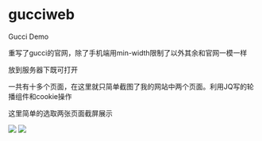 # gucciweb
Gucci Demo
<p>重写了gucci的官网，除了手机端用min-width限制了以外其余和官网一模一样
</p><p>放到服务器下既可打开
</p><p>一共有十多个页面，在这里就只简单截图了我的网站中两个页面。利用JQ写的轮播组件和cookie操作
</p><p>这里简单的选取两张页面截屏展示<p>
<img src = "http://m.qpic.cn/psb?/V12aFxpG165P6X/yarPEzHywHcOryWVzrZCo7WzIxNbHuH9LBA6.DQ1KV4!/b/dFYBAAAAAAAA&bo=OARICgAAAAADdyw!&rf=viewer_4">
<img src = "http://m.qpic.cn/psb?/V12aFxpG165P6X/oWsbCkuEoHbUhpiQ4GKpZq12qwHrzg6t*RYigjju*KA!/b/dDIBAAAAAAAA&bo=OAQcEAAAAAADh5I!&rf=viewer_4">

